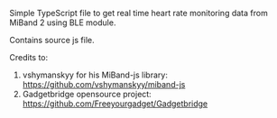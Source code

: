 Simple TypeScript file to get real time heart rate monitoring data from MiBand 2 using BLE module.

Contains source js file.

Credits to:
1. vshymanskyy for his MiBand-js library: https://github.com/vshymanskyy/miband-js
2. Gadgetbridge opensource project: https://github.com/Freeyourgadget/Gadgetbridge
